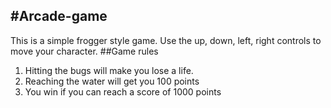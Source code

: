 #Arcade-game
------------------------------------
This is a simple frogger style game.
Use the up, down, left, right controls to move your character.
##Game rules
<ol>
    <li>Hitting the bugs will make you lose a life.</li>
    <li>Reaching the water will get you 100 points</li>
    <li>You win if you can reach a score of 1000 points</li>
</ol>
